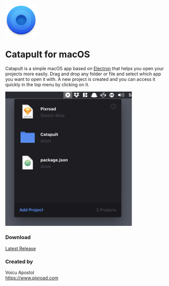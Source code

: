 <div align="left">
    <img src="icon.png" width="100px"> 
</div>

# Catapult for macOS

Catapult is a simple macOS app based on [Electron](https://github.com/electron/electron) that helps you open your projects more easily.
Drag and drop any folder or file and select which app you want to open it with.
A new project is created and you can access it quickly in the top menu by clicking on it.  

<div align="left">
    <img src="Screenshot.png" width="400px"> 
</div>

### Download
[Latest Release](https://github.com/cerpow/catapult/releases)

### Created by
Voicu Apostol  
https://www.pixroad.com
